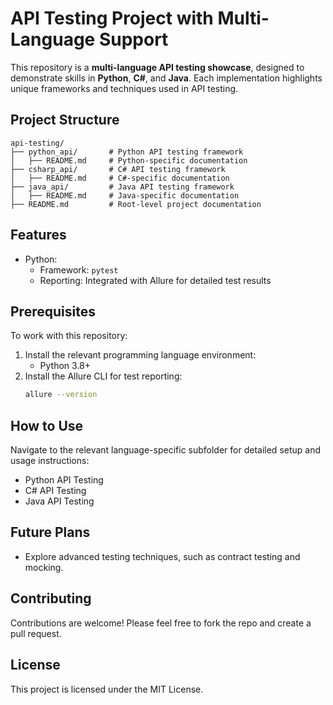 # API Testing Project with Multi-Language Support

This repository is a **multi-language API testing showcase**, designed to demonstrate skills in **Python**, **C#**, and **Java**. Each implementation highlights unique frameworks and techniques used in API testing.

## Project Structure
```plaintext
api-testing/
├── python_api/       # Python API testing framework
│   ├── README.md     # Python-specific documentation
├── csharp_api/       # C# API testing framework
│   ├── README.md     # C#-specific documentation
├── java_api/         # Java API testing framework
│   ├── README.md     # Java-specific documentation
├── README.md         # Root-level project documentation
```

## Features
- Python:
    - Framework: `pytest`
    - Reporting: Integrated with Allure for detailed test results

## Prerequisites
To work with this repository:
1. Install the relevant programming language environment:
    - Python 3.8+
2. Install the Allure CLI for test reporting:
    ```bash
    allure --version
    ```

## How to Use
Navigate to the relevant language-specific subfolder for detailed setup and usage instructions:
- Python API Testing
- C# API Testing
- Java API Testing

## Future Plans
- Explore advanced testing techniques, such as contract testing and mocking.

## Contributing
Contributions are welcome! Please feel free to fork the repo and create a pull request.

## License
This project is licensed under the MIT License.